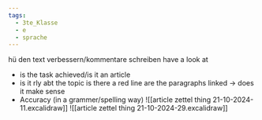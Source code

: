 ```yaml
---
tags:
  - 3te_Klasse
  - e
  - sprache
---
```

hü den text verbessern/kommentare schreiben
have a look at
- is the task achieved/is it an article 
- is it rly abt the topic is there a red line are the paragraphs linked → does it make sense
- Accuracy (in a grammer/spelling way)
![[article zettel thing 21-10-2024-11.excalidraw]]
![[article zettel thing 21-10-2024-29.excalidraw]]